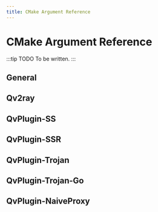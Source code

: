 ```yaml
---
title: CMake Argument Reference
---
```


# CMake Argument Reference

:::tip TODO
To be written.
:::

## General

## Qv2ray

## QvPlugin-SS

## QvPlugin-SSR

## QvPlugin-Trojan

## QvPlugin-Trojan-Go

## QvPlugin-NaiveProxy
